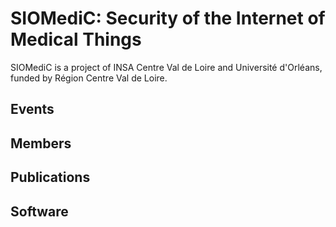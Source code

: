 # SIOMediC: Security of the Internet of Medical Things

SIOMediC is a project of INSA Centre Val de Loire and Université d'Orléans, funded by Région Centre Val de Loire.

## Events

## Members

## Publications

## Software
